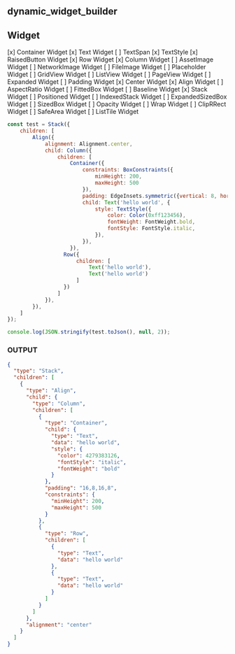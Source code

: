 dynamic_widget_builder
---------------------------

## Widget
[x] Container Widget
[x] Text Widget
[ ] TextSpan
[x] TextStyle
[x] RaisedButton Widget
[x] Row Widget
[x] Column Widget
[ ] AssetImage Widget
[ ] NetworkImage Widget
[ ] FileImage Widget
[ ] Placeholder Widget
[ ] GridView Widget
[ ] ListView Widget
[ ] PageView Widget
[ ] Expanded Widget
[ ] Padding Widget
[x] Center Widget
[x] Align Widget
[ ] AspectRatio Widget
[ ] FittedBox Widget
[ ] Baseline Widget
[x] Stack Widget
[ ] Positioned Widget
[ ] IndexedStack Widget
[ ] ExpandedSizedBox Widget
[ ] SizedBox Widget
[ ] Opacity Widget
[ ] Wrap Widget
[ ] ClipRRect Widget
[ ] SafeArea Widget
[ ] ListTile Widget


```javascript
const test = Stack({
    children: [
        Align({
            alignment: Alignment.center,
            child: Column({
                children: [
                    Container({
                        constraints: BoxConstraints({
                            minHeight: 200,
                            maxHeight: 500
                        }),
                        padding: EdgeInsets.symmetric({vertical: 8, horizontal: 16}),
                        child: Text('hello world', {
                            style: TextStyle({
                                color: Color(0xff123456),
                                fontWeight: FontWeight.bold,
                                fontStyle: FontStyle.italic,
                            }),
                        }),
                    }),
                  Row({
                      children: [
                          Text('hello world'),
                          Text('hello world')
                      ]
                  })
                ]
            }),
        }),
    ]
});

console.log(JSON.stringify(test.toJson(), null, 2));
```

### OUTPUT
```json
{
  "type": "Stack",
  "children": [
    {
      "type": "Align",
      "child": {
        "type": "Column",
        "children": [
          {
            "type": "Container",
            "child": {
              "type": "Text",
              "data": "hello world",
              "style": {
                "color": 4279383126,
                "fontStyle": "italic",
                "fontWeight": "bold"
              }
            },
            "padding": "16,8,16,8",
            "constraints": {
              "minHeight": 200,
              "maxHeight": 500
            }
          },
          {
            "type": "Row",
            "children": [
              {
                "type": "Text",
                "data": "hello world"
              },
              {
                "type": "Text",
                "data": "hello world"
              }
            ]
          }
        ]
      },
      "alignment": "center"
    }
  ]
}
```
